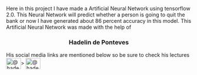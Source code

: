 Here in this project I have made a Artificial Neural Network using tensorflow 2.0.
This Neural Network will predict whether a person is going to quit the bank or now
I have generated about 86 percent accuracy in this model.
This Artificial Neural Network was made with the help of 
<h3 align="center">Hadelin de Ponteves</h3>
His social media links are mentioned below so be sure to check his lectures
<a href="https://twitter.com/@hadelinponteves" target="blank"><img align="center" src="https://raw.githubusercontent.com/rahuldkjain/github-profile-readme-generator/master/src/images/icons/Social/twitter.svg" alt="@hadelinponteves" height="30" width="40" /></a>>
<a href="https://instagram.com/@hadelindeponteves" target="blank"><img align="center" src="https://raw.githubusercontent.com/rahuldkjain/github-profile-readme-generator/master/src/images/icons/Social/instagram.svg" alt="@hadelindeponteves" height="30" width="40" /></a>
</p>
